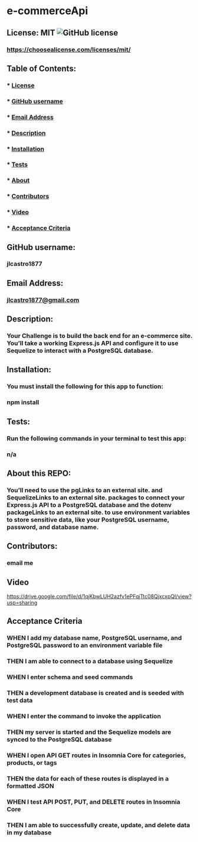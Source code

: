 # e-commerceApi

## License: MIT ![GitHub license](https://img.shields.io/github/license/Naereen/StrapDown.js.svg)

### https://choosealicense.com/licenses/mit/

## Table of Contents:

### \* [License](#askeMeGH)

### \* [GitHub username](#askeMeGH)

### \* [Email Address](#email)

### \* [Description](#description)

### \* [Installation](#Installation)

### \* [Tests](#tests)

### \* [About](#UserInstruction)

### \* [Contributors](#Ucontributions)

### \* [Video](#Video)

### \* [Acceptance Criteria](#AcceptanceCriteria)

## GitHub username:

### jlcastro1877

## Email Address:

### jlcastro1877@gmail.com

## Description:

### Your Challenge is to build the back end for an e-commerce site. You’ll take a working Express.js API and configure it to use Sequelize to interact with a PostgreSQL database.

## Installation:

### You must install the following for this app to function:

### npm install

## Tests:

### Run the following commands in your terminal to test this app:

### n/a

## About this REPO:

### You’ll need to use the pgLinks to an external site. and SequelizeLinks to an external site. packages to connect your Express.js API to a PostgreSQL database and the dotenv packageLinks to an external site. to use environment variables to store sensitive data, like your PostgreSQL username, password, and database name.

## Contributors:

### email me

## Video
https://drive.google.com/file/d/1qjKbwLUH2azfv1ePFqjTtc08QjxcxpQl/view?usp=sharing

## Acceptance Criteria 
### WHEN I add my database name, PostgreSQL username, and PostgreSQL password to an environment variable file
### THEN I am able to connect to a database using Sequelize
### WHEN I enter schema and seed commands
### THEN a development database is created and is seeded with test data
### WHEN I enter the command to invoke the application
### THEN my server is started and the Sequelize models are synced to the PostgreSQL database
### WHEN I open API GET routes in Insomnia Core for categories, products, or tags
### THEN the data for each of these routes is displayed in a formatted JSON
### WHEN I test API POST, PUT, and DELETE routes in Insomnia Core
### THEN I am able to successfully create, update, and delete data in my database
